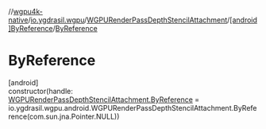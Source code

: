//[wgpu4k-native](../../../../index.md)/[io.ygdrasil.wgpu](../../index.md)/[WGPURenderPassDepthStencilAttachment](../index.md)/[[android]ByReference](index.md)/[ByReference](-by-reference.md)

# ByReference

[android]\
constructor(handle: [WGPURenderPassDepthStencilAttachment.ByReference](../../../io.ygdrasil.wgpu.android/-w-g-p-u-render-pass-depth-stencil-attachment/-by-reference/index.md) = io.ygdrasil.wgpu.android.WGPURenderPassDepthStencilAttachment.ByReference(com.sun.jna.Pointer.NULL))